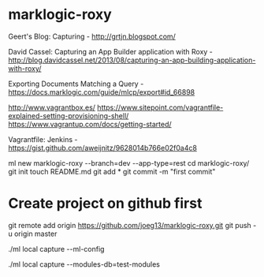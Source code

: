 # marklogic-roxy
Geert's Blog: Capturing - http://grtjn.blogspot.com/

David Cassel: Capturing an App Builder application with Roxy - http://blog.davidcassel.net/2013/08/capturing-an-app-building-application-with-roxy/

Exporting Documents Matching a Query - https://docs.marklogic.com/guide/mlcp/export#id_66898

http://www.vagrantbox.es/
https://www.sitepoint.com/vagrantfile-explained-setting-provisioning-shell/
https://www.vagrantup.com/docs/getting-started/

Vagrantfile: Jenkins - https://gist.github.com/aweijnitz/9628014b766e02f0a4c8

ml new marklogic-roxy --branch=dev --app-type=rest
cd marklogic-roxy/
git init
touch README.md
git add *
git commit -m "first commit"
# Create project on github first
git remote add origin https://github.com/joeg13/marklogic-roxy.git
git push -u origin master

./ml local capture --ml-config

./ml local capture --modules-db=test-modules